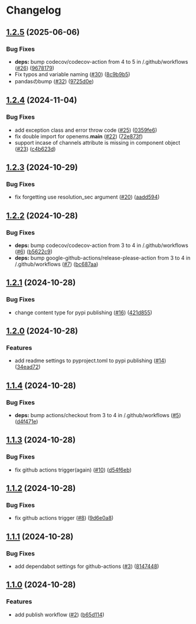 # Changelog

## [1.2.5](https://github.com/girasolenergy/pyopenems/compare/v1.2.4...v1.2.5) (2025-06-06)


### Bug Fixes

* **deps:** bump codecov/codecov-action from 4 to 5 in /.github/workflows ([#26](https://github.com/girasolenergy/pyopenems/issues/26)) ([9678179](https://github.com/girasolenergy/pyopenems/commit/9678179f9c5620377bf76ab0d5717665bad52c24))
* Fix typos and variable naming ([#30](https://github.com/girasolenergy/pyopenems/issues/30)) ([8c9b9b5](https://github.com/girasolenergy/pyopenems/commit/8c9b9b508a25bfc566ff2329c1737839937e6ad8))
* pandasのbump ([#32](https://github.com/girasolenergy/pyopenems/issues/32)) ([9725d0e](https://github.com/girasolenergy/pyopenems/commit/9725d0e7385e2fb6c34a2ec5be51f7d710c7517e))

## [1.2.4](https://github.com/girasolenergy/pyopenems/compare/v1.2.3...v1.2.4) (2024-11-04)


### Bug Fixes

* add exception class and error throw code ([#25](https://github.com/girasolenergy/pyopenems/issues/25)) ([0359fe6](https://github.com/girasolenergy/pyopenems/commit/0359fe616240b21e02a77084096ed791cf5c3a01))
* fix double import for openems.__main__ ([#22](https://github.com/girasolenergy/pyopenems/issues/22)) ([72e873f](https://github.com/girasolenergy/pyopenems/commit/72e873f159b0d022b77ded097a81b693a3eec0a7))
* support incase of channels attribute is missing in component object ([#23](https://github.com/girasolenergy/pyopenems/issues/23)) ([c4b623d](https://github.com/girasolenergy/pyopenems/commit/c4b623dac7b0d9fbfe0eca9b93d09d81ff6afc91))

## [1.2.3](https://github.com/girasolenergy/pyopenems/compare/v1.2.2...v1.2.3) (2024-10-29)


### Bug Fixes

* fix forgetting use resolution_sec argument ([#20](https://github.com/girasolenergy/pyopenems/issues/20)) ([aadd594](https://github.com/girasolenergy/pyopenems/commit/aadd594f99d3131bfb4e06e97ce4465e8cebc0e5))

## [1.2.2](https://github.com/girasolenergy/pyopenems/compare/v1.2.1...v1.2.2) (2024-10-28)


### Bug Fixes

* **deps:** bump codecov/codecov-action from 3 to 4 in /.github/workflows ([#6](https://github.com/girasolenergy/pyopenems/issues/6)) ([b5622c9](https://github.com/girasolenergy/pyopenems/commit/b5622c921b3d734dc92e8d67e325b06591817604))
* **deps:** bump google-github-actions/release-please-action from 3 to 4 in /.github/workflows ([#7](https://github.com/girasolenergy/pyopenems/issues/7)) ([bc687aa](https://github.com/girasolenergy/pyopenems/commit/bc687aaf436a4861e63e8d48223767c7c548d54b))

## [1.2.1](https://github.com/girasolenergy/pyopenems/compare/v1.2.0...v1.2.1) (2024-10-28)


### Bug Fixes

* change content type for pypi publishing ([#16](https://github.com/girasolenergy/pyopenems/issues/16)) ([421d855](https://github.com/girasolenergy/pyopenems/commit/421d855c1675fa7cd383acacaa790891ee183e6e))

## [1.2.0](https://github.com/girasolenergy/pyopenems/compare/v1.1.4...v1.2.0) (2024-10-28)


### Features

* add readme settings to pyproject.toml to pypi publishing ([#14](https://github.com/girasolenergy/pyopenems/issues/14)) ([34ead72](https://github.com/girasolenergy/pyopenems/commit/34ead727fdd96af64e5ef3195dfb50fb8a90e80a))

## [1.1.4](https://github.com/girasolenergy/pyopenems/compare/v1.1.3...v1.1.4) (2024-10-28)


### Bug Fixes

* **deps:** bump actions/checkout from 3 to 4 in /.github/workflows ([#5](https://github.com/girasolenergy/pyopenems/issues/5)) ([d4f471e](https://github.com/girasolenergy/pyopenems/commit/d4f471e15aca4d6c1c6f408e2a4a383613d9fc8f))

## [1.1.3](https://github.com/girasolenergy/pyopenems/compare/v1.1.2...v1.1.3) (2024-10-28)


### Bug Fixes

* fix github actions trigger(again) ([#10](https://github.com/girasolenergy/pyopenems/issues/10)) ([d54f6eb](https://github.com/girasolenergy/pyopenems/commit/d54f6eb30d41939ae7c673d1edcf91c5be1420f5))

## [1.1.2](https://github.com/girasolenergy/pyopenems/compare/v1.1.1...v1.1.2) (2024-10-28)


### Bug Fixes

* fix github actions trigger ([#8](https://github.com/girasolenergy/pyopenems/issues/8)) ([9d6e0a8](https://github.com/girasolenergy/pyopenems/commit/9d6e0a80a7928f52579ea4355d821d0d62566abe))

## [1.1.1](https://github.com/girasolenergy/pyopenems/compare/v1.1.0...v1.1.1) (2024-10-28)


### Bug Fixes

* add dependabot settings for github-actions ([#3](https://github.com/girasolenergy/pyopenems/issues/3)) ([8147448](https://github.com/girasolenergy/pyopenems/commit/8147448f2d852c3c12aac729397c63cc73490df7))

## [1.1.0](https://github.com/girasolenergy/pyopenems/compare/v1.0.0...v1.1.0) (2024-10-28)


### Features

* add publish workflow ([#2](https://github.com/girasolenergy/pyopenems/issues/2)) ([b65d114](https://github.com/girasolenergy/pyopenems/commit/b65d1144854e93c9194f2636b2c693194b55d6b1))

